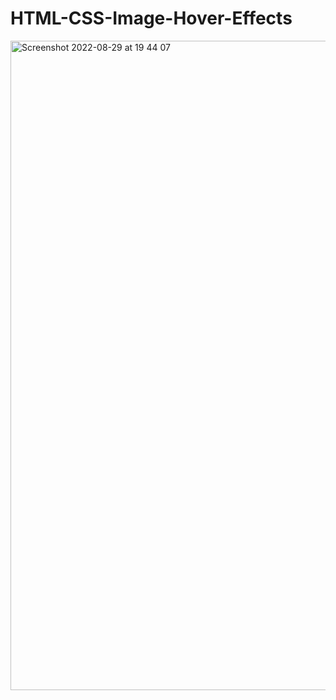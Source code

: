 # HTML-CSS-Image-Hover-Effects

<img width="1039" alt="Screenshot 2022-08-29 at 19 44 07" src="https://user-images.githubusercontent.com/42389395/187274906-1984aeb6-5aa6-4a67-8743-b5919b970181.png">
